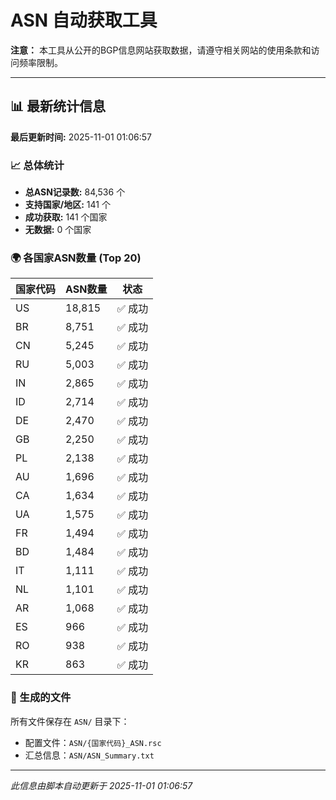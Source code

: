 # ASN 自动获取工具

**注意：** 本工具从公开的BGP信息网站获取数据，请遵守相关网站的使用条款和访问频率限制。

---

## 📊 最新统计信息

**最后更新时间:** 2025-11-01 01:06:57

### 📈 总体统计
- **总ASN记录数:** 84,536 个
- **支持国家/地区:** 141 个
- **成功获取:** 141 个国家
- **无数据:** 0 个国家


### 🌍 各国家ASN数量 (Top 20)

| 国家代码 | ASN数量 | 状态 |
|---------|---------|------|
| US | 18,815 | ✅ 成功 |
| BR | 8,751 | ✅ 成功 |
| CN | 5,245 | ✅ 成功 |
| RU | 5,003 | ✅ 成功 |
| IN | 2,865 | ✅ 成功 |
| ID | 2,714 | ✅ 成功 |
| DE | 2,470 | ✅ 成功 |
| GB | 2,250 | ✅ 成功 |
| PL | 2,138 | ✅ 成功 |
| AU | 1,696 | ✅ 成功 |
| CA | 1,634 | ✅ 成功 |
| UA | 1,575 | ✅ 成功 |
| FR | 1,494 | ✅ 成功 |
| BD | 1,484 | ✅ 成功 |
| IT | 1,111 | ✅ 成功 |
| NL | 1,101 | ✅ 成功 |
| AR | 1,068 | ✅ 成功 |
| ES | 966 | ✅ 成功 |
| RO | 938 | ✅ 成功 |
| KR | 863 | ✅ 成功 |

### 📁 生成的文件

所有文件保存在 `ASN/` 目录下：
- 配置文件：`ASN/{国家代码}_ASN.rsc`
- 汇总信息：`ASN/ASN_Summary.txt`

---

*此信息由脚本自动更新于 2025-11-01 01:06:57*
